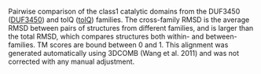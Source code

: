 Pairwise comparison of the class1 catalytic domains from the DUF3450 (<a href='/class1/DUF3450'>DUF3450</a>) and tolQ (<a href='/class1/tolQ'>tolQ</a>) families. 
	The cross-family RMSD is the average RMSD between pairs of structures from different families, and is
	 larger than the total RMSD, which compares structures both within- and between-families. TM scores are bound between 0 and 1. 
	 This alignment was generated automatically using 3DCOMB (Wang et al. 2011) and was not corrected with any manual adjustment.
